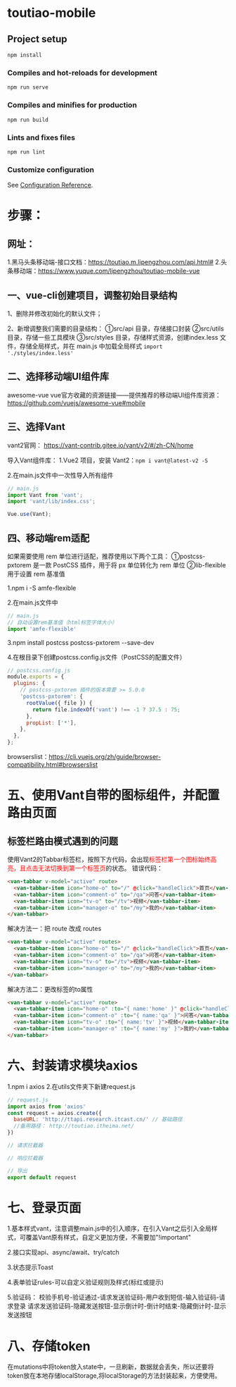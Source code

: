 # toutiao-mobile

## Project setup
```
npm install
```

### Compiles and hot-reloads for development
```
npm run serve
```

### Compiles and minifies for production
```
npm run build
```

### Lints and fixes files
```
npm run lint
```

### Customize configuration
See [Configuration Reference](https://cli.vuejs.org/config/).
# 步骤：
## 网址：
1.黑马头条移动端-接口文档：https://toutiao.m.lipengzhou.com/api.html#
2.头条移动端：https://www.yuque.com/lipengzhou/toutiao-mobile-vue
## 一、vue-cli创建项目，调整初始目录结构
1、删除并修改初始化的默认文件；

2、新增调整我们需要的目录结构：
①src/api 目录，存储接口封装
②src/utils 目录，存储一些工具模块
③src/styles 目录，存储样式资源，创建index.less 文件，存储全局样式，并在 main.js 中加载全局样式 ```import './styles/index.less'```
## 二、选择移动端UI组件库
awesome-vue vue官方收藏的资源链接——提供推荐的移动端UI组件库资源：
https://github.com/vuejs/awesome-vue#mobile
## 三、选择Vant
vant2官网：
https://vant-contrib.gitee.io/vant/v2/#/zh-CN/home

导入Vant组件库：
1.Vue2 项目，安装 Vant2：```npm i vant@latest-v2 -S```

2.在main.js文件中一次性导入所有组件
```js
// main.js
import Vant from 'vant';
import 'vant/lib/index.css';

Vue.use(Vant);
```
## 四、移动端rem适配
如果需要使用 rem 单位进行适配，推荐使用以下两个工具：
①postcss-pxtorem 是一款 PostCSS 插件，用于将 px 单位转化为 rem 单位
②lib-flexible 用于设置 rem 基准值

1.npm i -S amfe-flexible

2.在main.js文件中
```js
// main.js
// 自动设置rem基准值（html标签字体大小）
import 'amfe-flexible'
```
3.npm install postcss postcss-pxtorem --save-dev

4.在根目录下创建postcss.config.js文件（PostCSS的配置文件）
```js
// postcss.config.js
module.exports = {
  plugins: {
    // postcss-pxtorem 插件的版本需要 >= 5.0.0
    'postcss-pxtorem': {
      rootValue({ file }) {
        return file.indexOf('vant') !== -1 ? 37.5 : 75;
      },
      propList: ['*'],
    },
  },
};
```
browserslist：https://cli.vuejs.org/zh/guide/browser-compatibility.html#browserslist
# 五、使用Vant自带的图标组件，并配置路由页面
## 标签栏路由模式遇到的问题
使用Vant2的Tabbar标签栏，按照下方代码，会出现<span style="color:red">标签栏第一个图标始终高亮，且点击无法切换到第一个标签页</span>的状态。
错误代码：
```html
<van-tabbar v-model="active" route>
  <van-tabbar-item icon="home-o" to="/" @click="handleClick">首页</van-tabbar-item>
  <van-tabbar-item icon="comment-o" to="/qa">问答</van-tabbar-item>
  <van-tabbar-item icon="tv-o" to="/tv">视频</van-tabbar-item>
  <van-tabbar-item icon="manager-o" to="/my">我的</van-tabbar-item>
</van-tabbar>
```
解决方法一：把 route 改成 routes
```html
<van-tabbar v-model="active" routes>
  <van-tabbar-item icon="home-o" to="/" @click="handleClick">首页</van-tabbar-item>
  <van-tabbar-item icon="comment-o" to="/qa">问答</van-tabbar-item>
  <van-tabbar-item icon="tv-o" to="/tv">视频</van-tabbar-item>
  <van-tabbar-item icon="manager-o" to="/my">我的</van-tabbar-item>
</van-tabbar>
```
解决方法二：更改标签的to属性
```html
<van-tabbar v-model="active" route>
  <van-tabbar-item icon="home-o" :to="{ name:'home' }" @click="handleClick">首页</van-tabbar-item>
  <van-tabbar-item icon="comment-o" :to="{ name:'qa' }">问答</van-tabbar-item>
  <van-tabbar-item icon="tv-o" :to="{ name:'tv' }">视频</van-tabbar-item>
  <van-tabbar-item icon="manager-o" :to="{ name:'my' }">我的</van-tabbar-item>
</van-tabbar>
```
# 六、封装请求模块axios
1.npm i axios
2.在utils文件夹下新建request.js
```js
// request.js
import axios from 'axios'
const request = axios.create({
  baseURL: 'http://ttapi.research.itcast.cn/' // 基础路径
  //备用路径： http://toutiao.itheima.net/
})

// 请求拦截器

// 响应拦截器

// 导出
export default request
```
# 七、登录页面
1.基本样式vant，注意调整main.js中的引入顺序，在引入Vant之后引入全局样式，可覆盖Vant原有样式，自定义更加方便，不需要加"!important"

2.接口实现api、async/await、try/catch

3.状态提示Toast

4.表单验证rules-可以自定义验证规则及样式(标红或提示)

5.验证码：
校验手机号-验证通过-请求发送验证码-用户收到短信-输入验证码-请求登录
请求发送验证码-隐藏发送按钮-显示倒计时-倒计时结束-隐藏倒计时-显示发送按钮

# 八、存储token
在mutations中将token放入state中，一旦刷新，数据就会丢失，所以还要将token放在本地存储localStorage,将localStorage的方法封装起来，方便使用。